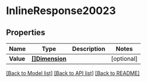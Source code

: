# InlineResponse20023

## Properties

Name | Type | Description | Notes
------------ | ------------- | ------------- | -------------
**Value** | [**[]Dimension**](dimension.md) |  | [optional] 

[[Back to Model list]](../README.md#documentation-for-models) [[Back to API list]](../README.md#documentation-for-api-endpoints) [[Back to README]](../README.md)


